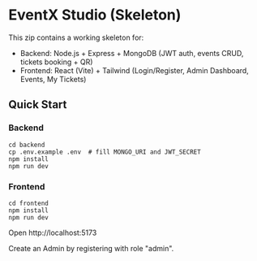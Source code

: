 # EventX Studio (Skeleton)

This zip contains a working skeleton for:
- Backend: Node.js + Express + MongoDB (JWT auth, events CRUD, tickets booking + QR)
- Frontend: React (Vite) + Tailwind (Login/Register, Admin Dashboard, Events, My Tickets)

## Quick Start

### Backend
```
cd backend
cp .env.example .env  # fill MONGO_URI and JWT_SECRET
npm install
npm run dev
```

### Frontend
```
cd frontend
npm install
npm run dev
```

Open http://localhost:5173

Create an Admin by registering with role "admin".

